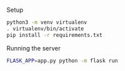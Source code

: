 Setup

```sh
python3 -m venv virtualenv
. virtualenv/bin/activate
pip install -r requirements.txt
```

Running the server

```sh
FLASK_APP=app.py python -m flask run
```